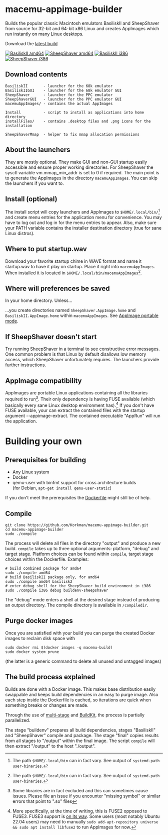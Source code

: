 # macemu-appimage-builder
Builds the popular classic Macintosh emulators BasiliskII and SheepShaver
from source for 32-bit and 64-bit x86 Linux and creates AppImages which
run instantly on many Linux desktops.

Download the [latest build](https://github.com/Korkman/macemu-appimage-builder/releases/latest)

[![BasiliskII amd64](https://github.com/Korkman/macemu-appimage-builder/actions/workflows/BasiliskII%20amd64.yml/badge.svg)](https://github.com/Korkman/macemu-appimage-builder/actions/workflows/BasiliskII%20amd64.yml) [![SheepShaver amd64](https://github.com/Korkman/macemu-appimage-builder/actions/workflows/SheepShaver%20amd64.yml/badge.svg)](https://github.com/Korkman/macemu-appimage-builder/actions/workflows/SheepShaver%20amd64.yml) [![BasiliskII i386](https://github.com/Korkman/macemu-appimage-builder/actions/workflows/BasiliskII%20i386.yml/badge.svg)](https://github.com/Korkman/macemu-appimage-builder/actions/workflows/BasiliskII%20i386.yml) [![SheepShaver i386](https://github.com/Korkman/macemu-appimage-builder/actions/workflows/SheepShaver%20i386.yml/badge.svg)](https://github.com/Korkman/macemu-appimage-builder/actions/workflows/SheepShaver%20i386.yml)

## Download contents
```
BasiliskII       - launcher for the 68k emulator
BasiliskIIGUI    - launcher for the 68k emulator GUI
SheepShaver      - launcher for the PPC emulator
SheepShaverGUI   - launcher for the PPC emulator GUI
macemuAppImages/ - contains the actual AppImages

Install          - script to install as applications into home directory
installFiles/    - contains .desktop files and .png icons for the installation

SheepShaverMmap  - helper to fix mmap allocation permissions
```

## About the launchers
They are mostly optional. They make GUI and non-GUI startup easily accessible and ensure proper
working directories. For SheepShaver the sysctl variable vm.mmap_min_addr is set to 0 if required. 
The main point is to generate the AppImages in the directory `macemuAppImages`. You
can skip the launchers if you want to.

## Install (optional)
The install script will copy launchers and AppImages to `$HOME/.local/bin/`[^1] and create
menu entries for the application menu for convenience. You may have to log out and log in
for the menu entries to appear. Also, make sure your PATH variable contains the installer
destination directory (true for sane Linux distros).

## Where to put startup.wav
Download your favorite startup chime in WAVE format and name it startup.wav to have it play on startup. Place it right into `macemuAppImages`. When installed it is located in `$HOME/.local/bin/macemuAppImages`[^1].

## Where will preferences be saved
In your home directory. Unless…

…you create directories named `SheepShaver.AppImage.home` and `BasiliskII.AppImage.home` within `macemuAppImages`. See [AppImage portable mode](https://docs.appimage.org/user-guide/portable-mode.html).

## If SheepShaver doesn't start
Try running SheepShaver in a terminal to see constructive error messages.
One common problem is that Linux by default disallows low memory access, which SheepShaver unfortunately requires.
The launchers provide further instructions.

## AppImage compatibility
AppImages are portable Linux applications containing all the libraries required to run[^2].
Their only dependency is having FUSE available (which basically every sane Linux desktop environment has).[^3]
If you don't have FUSE available, your can extract the contained files with the startup argument --appimage-extract.
The contained executable "AppRun" will run the application.

# Building your own

## Prerequisites for building
* Any Linux system
* Docker
* qemu-user with binfmt support for cross architecture builds
<br>(for Debian, `apt-get install qemu-user-static`)

If you don't meet the prerequisites the [Dockerfile](https://github.com/Korkman/macemu-appimage-builder/blob/main/docker/Dockerfile) might still be of help.

## Compile
```
git clone https://github.com/Korkman/macemu-appimage-builder.git
cd macemu-appimage-builder
sudo ./compile
```
The process will delete all files in the directory "output" and produce a new build.
`compile` takes up to three optional arguments: platform, "debug" and target stage.
Platform choices can be found within `compile`, target stage choices within the Dockerfile.
Examples:
```
# build combined package for amd64
sudo ./compile amd64
# build BasiliskII package only, for amd64
sudo ./compile amd64 basilisk2
# enter debug shell for the SheepShaver build environment in i386
sudo ./compile i386 debug buildenv-sheepshaver
```
The "debug" mode enters a shell at the desired stage instead of producing an output directory.
The compile directory is available in `/compiledir`.

## Purge docker images
Once you are satisfied with your build you can purge the created Docker images to reclaim
disk space with

```
sudo docker rmi $(docker images -q macemu-build)
sudo docker system prune
```
(the latter is a generic command to delete all unused
and untagged images)

## The build process explained
Builds are done with a Docker image. This makes base distribution easily swappable and keeps
build dependencies in an easy to purge image. Also each step inside the Dockerfile is cached, so iterations
are quick when something breaks or changes are made.

Through the use of [multi-stage](https://docs.docker.com/develop/develop-images/multistage-build/) and [BuildKit](https://docs.docker.com/develop/develop-images/build_enhancements/), the process is partially parallelized.

The stage "buildenv" prepares all build dependencies, stages "BasiliskII" and "SheepShaver" compile and package. The stage "final" copies results from all stages to "/output" within the final image. The script `compile` will then extract "/output" to the host "./output".


[^1]: The path `$HOME/.local/bin` can in fact vary. See output of `systemd-path user-binaries`.
[^2]: Some libraries are in fact excluded and this can sometimes cause issues. Please file an issue if you encounter "missing symbol" or similar errors that point to ".so" files
[^3]: More specifically, at the time of writing, this is FUSE2 opposed to FUSE3. FUSE3 support is [on its way](https://github.com/AppImage/AppImageKit/issues/877). Some users (most notably Ubuntu 22.04 users) may need to manually `sudo add-apt-repository universe && sudo apt install libfuse2` to run AppImages for now.
